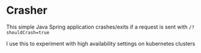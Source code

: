 # Crasher

This simple Java Spring application crashes/exits if a request is sent with `/?shouldCrash=true`

I use this to experiment with high availability settings on kubernetes clusters 
